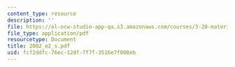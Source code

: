 ```yaml
---
content_type: resource
description: ''
file: https://ol-ocw-studio-app-qa.s3.amazonaws.com/courses/3-20-materials-at-equilibrium-sma-5111-fall-2003/fcf2ddfc76ec12df7f7f3516e7f008eb_2002_e2_s.pdf
file_type: application/pdf
resourcetype: Document
title: 2002_e2_s.pdf
uid: fcf2ddfc-76ec-12df-7f7f-3516e7f008eb
---
```

